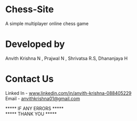 # Chess-Site
 A simple multiplayer online chess game

# Developed by 
 Anvith Krishna N ,
 Prajwal N ,
 Shrivatsa R.S,
 Dhananjaya H

 # Contact Us 
  Linked In - www.linkedin.com/in/anvith-krishna-088405229     
  Email - anvithkrishna01@gmail.com
 
 ***** IF ANY ERRORS *****                                             
 ***** THANK YOU *****
